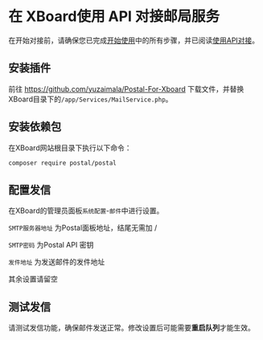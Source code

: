 # 在 XBoard使用 API 对接邮局服务

在开始对接前，请确保您已完成[开始使用](/start/create-server)中的所有步骤，并已阅读[使用API对接](/interface/api)。

## 安装插件

前往 https://github.com/yuzaimala/Postal-For-Xboard 下载文件，并替换XBoard目录下的`/app/Services/MailService.php`。

## 安装依赖包

在XBoard网站根目录下执行以下命令：

```bash
composer require postal/postal
```

## 配置发信

在XBoard的管理员面板`系统配置`-`邮件`中进行设置。

`SMTP服务器地址` 为Postal面板地址，结尾无需加 /

`SMTP密码` 为Postal API 密钥

`发件地址` 为发送邮件的发件地址

其余设置请留空

## 测试发信

请测试发信功能，确保邮件发送正常。修改设置后可能需要**重启队列**才能生效。
